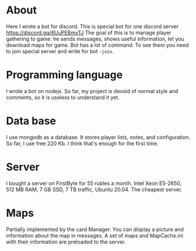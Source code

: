 # About
Here I wrote a bot for discord. This is special bot for one discord server https://discord.gg/6UuPEBmxTJ
The goal of this is to manage player gathering to game: he sends messages, shows useful information, let you download maps for game.
Bot has a lot of command. To see them you need to join special server and write for bot `-join`.

# Programming language
I wrote a bot on nodejs. So far, my project is devoid of normal style and comments, so it is useless to understand it yet.

# Data base
I use mongodb as a database. It stores player lists, notes, and configuration. So far, I use free 220 Kb. I think that's enough for the first time.

# Server
I bought a server on FirstByte for 55 rubles a month. Intel Xeon E5-2650, 512 MB RAM, 7 GB SSD, 7 TB traffic, Ubuntu 20.04. The cheapest server.

# Maps
Partially implemented by the card Manager. You can display a picture and information about the map in messages. A set of maps and MapCache.ini with their information are preloaded to the server.

